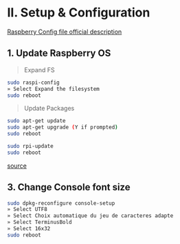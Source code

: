 # II. Setup & Configuration

[Raspberry Config file official description](https://www.raspberrypi.org/documentation/configuration/config-txt.md)

## 1. Update Raspberry OS

> Expand FS

```bash
sudo raspi-config
» Select Expand the filesystem
sudo reboot
```

> Update Packages

```bash
sudo apt-get update
sudo apt-get upgrade (Y if prompted)
sudo reboot
```

```bash
sudo rpi-update
sudo reboot
```

[source](http://www.tropfacile.net/doku.php/raspberry-pi/comment-passer-votre-raspberry-en-francais)

## 3. Change Console font size

```bash
sudo dpkg-reconfigure console-setup
» Select UTF8
» Select Choix automatique du jeu de caracteres adapte
» Select TerminusBold
» Select 16x32
sudo reboot
```
